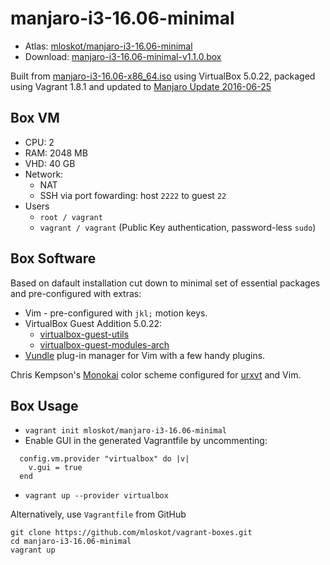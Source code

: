 # manjaro-i3-16.06-minimal

* Atlas: [mloskot/manjaro-i3-16.06-minimal](https://atlas.hashicorp.com/mloskot/boxes/manjaro-i3-16.06-minimal/)
* Download: [manjaro-i3-16.06-minimal-v1.1.0.box](https://github.com/mloskot/vagrant-boxes/releases/download/manjaro-i3-16.06-minimal-v1.1.0/manjaro-i3-16.06-minimal-v1.1.0.box)

Built from [manjaro-i3-16.06-x86_64.iso](https://sourceforge.net/projects/manjarolinux/files/community/i3/16.06/)
using VirtualBox 5.0.22, packaged using Vagrant 1.8.1 and updated to [Manjaro Update 2016-06-25](https://manjaro.github.io/Update-2016-06-25_(stable)/)
## Box VM

* CPU: 2
* RAM: 2048 MB
* VHD: 40 GB
* Network:
  * NAT
  * SSH via port fowarding: host `2222` to guest `22`
* Users
  * `root / vagrant`
  * `vagrant / vagrant` (Public Key authentication, password-less `sudo`)

## Box Software

Based on dafault installation cut down to minimal set of essential packages and pre-configured with extras:

* Vim - pre-configured with `jkl;` motion keys.
* VirtualBox Guest Addition 5.0.22:
  * [virtualbox-guest-utils](https://www.archlinux.org/packages/?name=virtualbox-guest-utils)
  * [virtualbox-guest-modules-arch](https://www.archlinux.org/packages/?name=virtualbox-guest-modules-arch)
* [Vundle](https://github.com/VundleVim) plug-in manager for Vim with a few handy plugins.

Chris Kempson's [Monokai](https://chriskempson.github.io/base16/#monokai) color scheme configured for
[urxvt](https://wiki.archlinux.org/index.php/rxvt-unicode) and Vim.

## Box Usage

* `vagrant init mloskot/manjaro-i3-16.06-minimal`
* Enable GUI in the generated Vagrantfile by uncommenting:
```
  config.vm.provider "virtualbox" do |v|
    v.gui = true
  end 
```
* `vagrant up --provider virtualbox`

Alternatively, use `Vagrantfile` from GitHub
```
git clone https://github.com/mloskot/vagrant-boxes.git
cd manjaro-i3-16.06-minimal
vagrant up
```
